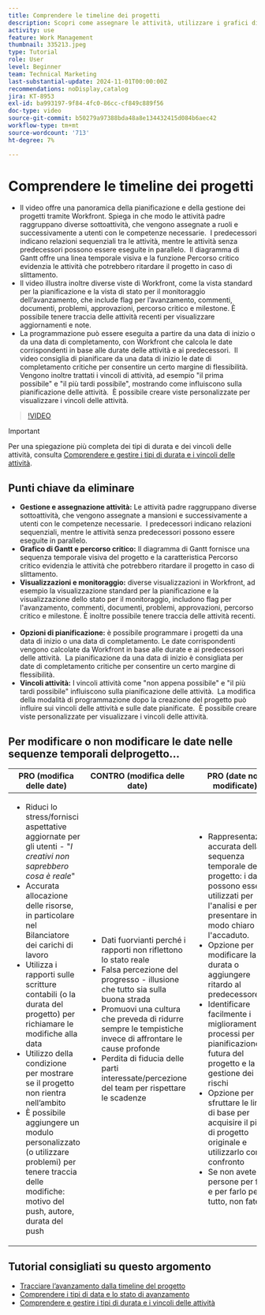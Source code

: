 ```yaml
---
title: Comprendere le timeline dei progetti
description: Scopri come assegnare le attività, utilizzare i grafici di Gantt e le funzioni dei percorsi critici, monitorare i progetti tramite visualizzazioni, pianificare le attività in modo efficiente e applicare vincoli per una pianificazione ottimale dei progetti.
activity: use
feature: Work Management
thumbnail: 335213.jpeg
type: Tutorial
role: User
level: Beginner
team: Technical Marketing
last-substantial-update: 2024-11-01T00:00:00Z
recommendations: noDisplay,catalog
jira: KT-8953
exl-id: ba993197-9f84-4fc0-86cc-cf849c889f56
doc-type: video
source-git-commit: b50279a97388bda48a8e134432415d084b6aec42
workflow-type: tm+mt
source-wordcount: '713'
ht-degree: 7%

---
```


# Comprendere le timeline dei progetti

* Il video offre una panoramica della pianificazione e della gestione dei progetti tramite Workfront. Spiega in che modo le attività padre raggruppano diverse sottoattività, che vengono assegnate a ruoli e successivamente a utenti con le competenze necessarie. &#x200B; I predecessori indicano relazioni sequenziali tra le attività, mentre le attività senza predecessori possono essere eseguite in parallelo. &#x200B; Il diagramma di Gantt offre una linea temporale visiva e la funzione Percorso critico evidenzia le attività che potrebbero ritardare il progetto in caso di slittamento. &#x200B;
* Il video illustra inoltre diverse viste di Workfront, come la vista standard per la pianificazione e la vista di stato per il monitoraggio dell’avanzamento, che include flag per l’avanzamento, commenti, documenti, problemi, approvazioni, percorso critico e milestone. È possibile tenere traccia delle attività recenti per visualizzare aggiornamenti e note. &#x200B;
* La programmazione può essere eseguita a partire da una data di inizio o da una data di completamento, con Workfront che calcola le date corrispondenti in base alle durate delle attività e ai predecessori. &#x200B; Il video consiglia di pianificare da una data di inizio le date di completamento critiche per consentire un certo margine di flessibilità. &#x200B; Vengono inoltre trattati i vincoli di attività, ad esempio &quot;il prima possibile&quot; e &quot;il più tardi possibile&quot;, mostrando come influiscono sulla pianificazione delle attività. &#x200B; È possibile creare viste personalizzate per visualizzare i vincoli delle attività. &#x200B;

>[!VIDEO](https://video.tv.adobe.com/v/335213/?quality=12&learn=on&enablevpops)

>[!IMPORTANT]
>
>Per una spiegazione più completa dei tipi di durata e dei vincoli delle attività, consulta [Comprendere e gestire i tipi di durata e i vincoli delle attività](/help/manage-work/intermediate-projects/understand-and-manage-duration-types-and-task-constraints.md).

## Punti chiave da eliminare

* **Gestione e assegnazione attività:** Le attività padre raggruppano diverse sottoattività, che vengono assegnate a mansioni e successivamente a utenti con le competenze necessarie. &#x200B; I predecessori indicano relazioni sequenziali, mentre le attività senza predecessori possono essere eseguite in parallelo. &#x200B;
* **Grafico di Gantt e percorso critico:** Il diagramma di Gantt fornisce una sequenza temporale visiva del progetto e la caratteristica Percorso critico evidenzia le attività che potrebbero ritardare il progetto in caso di slittamento. &#x200B;
* **Visualizzazioni e monitoraggio:** diverse visualizzazioni in Workfront, ad esempio la visualizzazione standard per la pianificazione e la visualizzazione dello stato per il monitoraggio, includono flag per l&#39;avanzamento, commenti, documenti, problemi, approvazioni, percorso critico e milestone. È inoltre possibile tenere traccia delle attività recenti. &#x200B;
* **Opzioni di pianificazione:** è possibile programmare i progetti da una data di inizio o una data di completamento. Le date corrispondenti vengono calcolate da Workfront in base alle durate e ai predecessori delle attività. &#x200B; La pianificazione da una data di inizio è consigliata per date di completamento critiche per consentire un certo margine di flessibilità. &#x200B;
* **Vincoli attività:** I vincoli attività come &quot;non appena possibile&quot; e &quot;il più tardi possibile&quot; influiscono sulla pianificazione delle attività. &#x200B; La modifica della modalità di programmazione dopo la creazione del progetto può influire sui vincoli delle attività e sulle date pianificate. &#x200B; È possibile creare viste personalizzate per visualizzare i vincoli delle attività. &#x200B;


## Per modificare o non modificare le date nelle sequenze temporali del &#x200B;progetto...

| PRO (modifica delle date) | CONTRO (modifica delle date) | PRO (date non modificate) | CONTRO (Date non modificate) |
|---------------------------|---------------------------|---------------------------|---------------------------|
| <ul><li>Riduci lo stress/fornisci aspettative aggiornate per gli utenti - &quot;_I creativi non saprebbero cosa è reale_&quot;</li><li>Accurata allocazione delle risorse, in particolare nel Bilanciatore dei carichi di lavoro</li><li>Utilizza i rapporti sulle scritture contabili (o la durata del progetto) per richiamare le modifiche alla data</li><li>Utilizzo della condizione per mostrare se il progetto non rientra nell’ambito</li><li>È possibile aggiungere un modulo personalizzato (o utilizzare problemi) per tenere traccia delle modifiche: motivo del push, autore, durata del push</li></ul> | <ul></li><li>Dati fuorvianti perché i rapporti non riflettono lo stato reale</li><li>Falsa percezione del progresso - illusione che tutto sia sulla buona strada&#x200B;</li><li>Promuovi una cultura che preveda di ridurre sempre le tempistiche invece di affrontare le cause profonde&#x200B;</li><li>Perdita di fiducia delle parti interessate/percezione del team per rispettare le scadenze </li></ul> | <ul></li><li>Rappresentazione accurata della sequenza temporale del progetto: i dati possono essere utilizzati per l&#39;analisi e per presentare in modo chiaro l&#39;accaduto.</li><li>Opzione per modificare la durata o aggiungere ritardo al predecessore</li><li>Identificare facilmente i miglioramenti dei processi per la pianificazione futura del progetto e la gestione dei rischi&#x200B;</li><li>Opzione per sfruttare le linee di base per acquisire il piano di progetto originale e utilizzarlo come confronto</li><li>Se non avete le persone per farlo, e per farlo per tutto, non fatelo&#x200B;</li></ul> | <ul></li><li>Confusione e/o frustrazione degli utenti: l’abbondanza di attività &quot;in ritardo&quot; nonostante il fatto che siano state appena notificate</li><li>Le risorse sono state effettivamente allocate per essere mappate al piano originale, ma ora sono sovraccariche di lavoro ritardato</li><li>La tempistica del progetto non può essere utilizzata per comunicare chiaramente gli aggiornamenti alle parti interessate</li></ul> |


## Tutorial consigliati su questo argomento

* [Tracciare l’avanzamento dalla timeline del progetto](/help/manage-work/project-timelines/track-work-progress-from-the-project-timeline.md)
* [Comprendere i tipi di data e lo stato di avanzamento](/help/manage-work/project-timelines/understand-task-dates-and-progress-status.md)
* [Comprendere e gestire i tipi di durata e i vincoli delle attività](/help/manage-work/intermediate-projects/understand-and-manage-duration-types-and-task-constraints.md)

